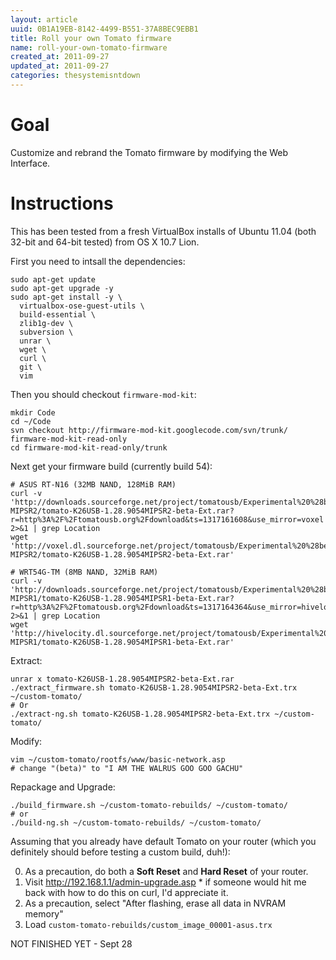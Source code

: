 ```yaml
---
layout: article
uuid: 0B1A19EB-8142-4499-B551-37A8BEC9EBB1
title: Roll your own Tomato firmware
name: roll-your-own-tomato-firmware
created_at: 2011-09-27
updated_at: 2011-09-27
categories: thesystemisntdown
---
```


Goal
===

Customize and rebrand the Tomato firmware by modifying the Web Interface. 

Instructions
===

This has been tested from a fresh VirtualBox installs of Ubuntu 11.04 (both 32-bit and 64-bit tested) from OS X 10.7 Lion.

First you need to intsall the dependencies:

    sudo apt-get update
    sudo apt-get upgrade -y
    sudo apt-get install -y \
      virtualbox-ose-guest-utils \
      build-essential \
      zlib1g-dev \
      subversion \
      unrar \
      wget \
      curl \
      git \
      vim

Then you should checkout `firmware-mod-kit`:

    mkdir Code
    cd ~/Code
    svn checkout http://firmware-mod-kit.googlecode.com/svn/trunk/ firmware-mod-kit-read-only
    cd firmware-mod-kit-read-only/trunk

Next get your firmware build (currently build 54):

    # ASUS RT-N16 (32MB NAND, 128MiB RAM)
    curl -v 'http://downloads.sourceforge.net/project/tomatousb/Experimental%20%28beta%29/K26-MIPSR2/tomato-K26USB-1.28.9054MIPSR2-beta-Ext.rar?r=http%3A%2F%2Ftomatousb.org%2Fdownload&ts=1317161608&use_mirror=voxel' 2>&1 | grep Location
    wget 'http://voxel.dl.sourceforge.net/project/tomatousb/Experimental%20%28beta%29/K26-MIPSR2/tomato-K26USB-1.28.9054MIPSR2-beta-Ext.rar'

    # WRT54G-TM (8MB NAND, 32MiB RAM)
    curl -v 'http://downloads.sourceforge.net/project/tomatousb/Experimental%20%28beta%29/K26-MIPSR1/tomato-K26USB-1.28.9054MIPSR1-beta-Ext.rar?r=http%3A%2F%2Ftomatousb.org%2Fdownload&ts=1317164364&use_mirror=hivelocity' 2>&1 | grep Location
    wget 'http://hivelocity.dl.sourceforge.net/project/tomatousb/Experimental%20%28beta%29/K26-MIPSR1/tomato-K26USB-1.28.9054MIPSR1-beta-Ext.rar'

Extract:

    unrar x tomato-K26USB-1.28.9054MIPSR2-beta-Ext.rar
    ./extract_firmware.sh tomato-K26USB-1.28.9054MIPSR2-beta-Ext.trx ~/custom-tomato/
    # Or
    ./extract-ng.sh tomato-K26USB-1.28.9054MIPSR2-beta-Ext.trx ~/custom-tomato/

Modify:

    vim ~/custom-tomato/rootfs/www/basic-network.asp
    # change "(beta)" to "I AM THE WALRUS GOO GOO GACHU"

Repackage and Upgrade:

    ./build_firmware.sh ~/custom-tomato-rebuilds/ ~/custom-tomato/
    # or
    ./build-ng.sh ~/custom-tomato-rebuilds/ ~/custom-tomato/

Assuming that you already have default Tomato on your router
(which you definitely should before testing a custom build, duh!):

  0. As a precaution, do both a **Soft Reset** and **Hard Reset** of your router.
  0. Visit <http://192.168.1.1/admin-upgrade.asp>
    * if someone would hit me back with how to do this on curl, I'd appreciate it.
  0. As a precaution, select "After flashing, erase all data in NVRAM memory"
  0. Load `custom-tomato-rebuilds/custom_image_00001-asus.trx`

NOT FINISHED YET - Sept 28
